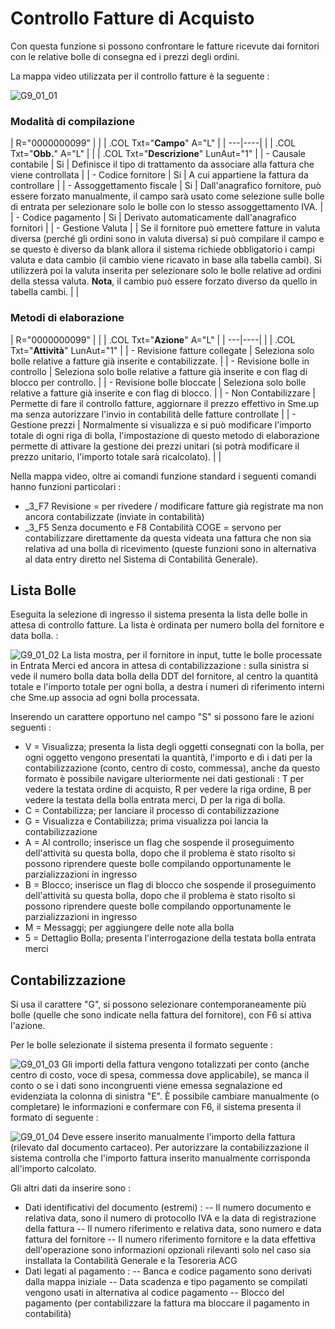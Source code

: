 # Controllo Fatture di Acquisto
Con questa funzione si possono confrontare le fatture ricevute dai fornitori con le relative bolle di consegna ed i prezzi degli ordini.

La mappa video utilizzata per il controllo fatture è la seguente : 

![G9_01_01](https://doc.smeup.com/immagini/MBDOC_OGG-P_G9CF60/G9_01_01.png)
### Modalità di compilazione

|  R="0000000099" |
| 
| .COL Txt="**Campo**"  A="L" |
| ---|----|
| 
| .COL Txt="**Obb.**"  A="L" |
| 
| .COL Txt="**Descrizione**" LunAut="1" |
| - Causale contabile | Si | Definisce il tipo di trattamento da associare alla fattura che viene controllata |
| - Codice fornitore | Si |  A cui appartiene la fattura da controllare |
| - Assoggettamento fiscale | Si | Dall'anagrafico fornitore, può essere forzato manualmente, il campo sarà usato come selezione sulle bolle di entrata per selezionare solo le bolle con lo stesso assoggettamento IVA. |
| - Codice pagamento | Si | Derivato automaticamente dall'anagrafico fornitori |
| - Gestione Valuta |  | Se il fornitore può emettere fatture in valuta diversa (perché gli ordini sono in valuta diversa) si può compilare il campo e se questo è diverso da blank allora il sistema richiede obbligatorio i campi valuta e data cambio (il cambio viene ricavato in base alla tabella cambi). Si utilizzerà poi la valuta inserita per selezionare solo le bolle relative ad ordini della stessa valuta.  **Nota**, il cambio può essere forzato diverso da quello in tabella cambi. |
| 


### Metodi di elaborazione

|  R="0000000099" |
| 
| .COL Txt="**Azione**" A="L" |
| ---|----|
| 
| .COL  Txt="**Attività**" LunAut="1" |
| - Revisione fatture collegate | Seleziona solo bolle relative a fatture già inserite e contabilizzate. |
| - Revisione bolle in controllo | Seleziona solo bolle relative a fatture già inserite e con flag di blocco per controllo. |
| - Revisione bolle bloccate | Seleziona solo bolle relative a fatture già inserite e con flag di blocco. |
| - Non Contabilizzare | Permette di fare il controllo fatture, aggiornare il prezzo effettivo in Sme.up ma senza autorizzare l'invio in contabilità delle fatture controllate |
| - Gestione prezzi | Normalmente si visualizza e si può modificare l'importo totale di ogni riga di bolla, l'impostazione di questo metodo di elaborazione permette di attivare la gestione dei prezzi unitari (si potrà modificare il prezzo unitario, l'importo totale sarà ricalcolato). |
| 


Nella mappa video, oltre ai comandi funzione standard i seguenti comandi hanno funzioni particolari : 

- _3_F7 Revisione = per rivedere / modificare fatture già registrate ma non ancora contabilizzate (inviate in contabilità)
- _3_F5 Senza documento  e F8 Contabilità COGE = servono per contabilizzare direttamente da questa videata una fattura che non sia relativa  ad una bolla di ricevimento (queste funzioni sono in alternativa al data entry diretto nel Sistema di Contabilità Generale).


## Lista Bolle
Eseguita la selezione di ingresso il sistema presenta la lista delle bolle in attesa di controllo fatture. La lista è ordinata per numero bolla del fornitore e data bolla. : 

![G9_01_02](https://doc.smeup.com/immagini/MBDOC_OGG-P_G9CF60/G9_01_02.png)
La lista mostra, per il fornitore in input, tutte le bolle processate in Entrata Merci ed ancora in attesa di contabilizzazione :  sulla sinistra si vede il numero bolla data bolla della DDT del fornitore, al centro la quantità totale e l'importo totale per ogni bolla, a destra i numeri di riferimento interni che Sme.up associa ad ogni bolla processata.

Inserendo un carattere opportuno nel campo "S" si possono fare le azioni seguenti : 

- V = Visualizza; presenta la lista degli oggetti consegnati con la bolla, per ogni oggetto vengono presentati la quantità, l'importo e di i dati per la contabilizzazione (conto, centro di costo, commessa), anche da questo formato è possibile navigare ulteriormente nei dati gestionali :  T per vedere la testata ordine di acquisto, R per vedere la riga ordine, B per vedere la testata della bolla entrata merci, D per la riga di bolla.
- C = Contabilizza; per lanciare il processo di contabilizzazione
- G = Visualizza e Contabilizza; prima visualizza poi lancia la contabilizzazione
- A = Al controllo; inserisce un flag che sospende il proseguimento dell'attività su questa bolla, dopo che il problema è stato risolto si possono riprendere queste bolle compilando opportunamente le parzializzazioni in ingresso
- B = Blocco; inserisce un flag di blocco che sospende il proseguimento dell'attività su questa bolla, dopo che il problema è stato risolto si possono riprendere queste bolle compilando opportunamente le parzializzazioni in ingresso
- M = Messaggi; per aggiungere delle note alla bolla
- 5 = Dettaglio Bolla; presenta l'interrogazione della testata bolla entrata merci


## Contabilizzazione
Si usa il carattere "G", si possono selezionare contemporaneamente più bolle (quelle che sono indicate nella fattura del fornitore), con F6 si attiva l'azione.

Per le bolle selezionate il sistema presenta il formato seguente : 

![G9_01_03](https://doc.smeup.com/immagini/MBDOC_OGG-P_G9CF60/G9_01_03.png)
Gli importi della fattura vengono totalizzati per conto (anche centro di costo, voce di spesa, commessa dove applicabile), se manca il conto o se i dati sono incongruenti viene emessa segnalazione ed evidenziata la colonna di sinistra "E".
È possibile cambiare manualmente (o completare) le informazioni e confermare con F6, il sistema presenta il formato di seguente : 

![G9_01_04](https://doc.smeup.com/immagini/MBDOC_OGG-P_G9CF60/G9_01_04.png)
Deve essere inserito manualmente l'importo della fattura (rilevato dal documento cartaceo).
Per autorizzare la contabilizzazione il sistema controlla che l'importo fattura inserito manualmente corrisponda all'importo calcolato.

Gli altri dati da inserire sono : 

- Dati identificativi del documento (estremi) : 
-- Il numero documento e relativa data, sono il numero di protocollo IVA e la data di registrazione della fattura
-- Il numero riferimento e relativa data, sono numero e data fattura del fornitore
-- Il numero riferimento fornitore e la data effettiva dell'operazione sono informazioni opzionali rilevanti solo nel caso sia installata la Contabilità Generale e la Tesoreria ACG
- Dati legati al pagamento : 
-- Banca e codice pagamento sono derivati dalla mappa iniziale
-- Data scadenza e tipo pagamento se compilati vengono usati in alternativa al codice pagamento
-- Blocco del pagamento (per contabilizzare la fattura ma bloccare il pagamento in contabilità)

